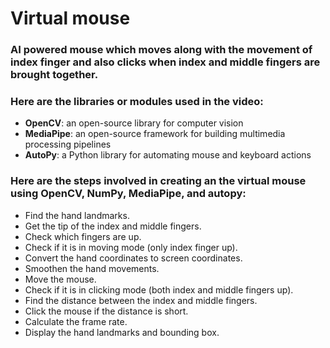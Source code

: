 
# Virtual mouse

### AI powered mouse which moves along with the movement of index finger and also clicks when index and middle fingers are brought together.

### Here are  the libraries or modules used in the video:

- **OpenCV**: an open-source library for computer vision
- **MediaPipe**: an open-source framework for building multimedia processing pipelines
- **AutoPy**: a Python library for automating mouse and keyboard actions


### Here are the steps involved in creating an the virtual mouse using OpenCV, NumPy, MediaPipe, and autopy:

- Find the hand landmarks.
- Get the tip of the index and middle fingers.
- Check which fingers are up.
- Check if it is in moving mode (only index finger up).
- Convert the hand coordinates to screen coordinates.
- Smoothen the hand movements.
- Move the mouse.
- Check if it is in clicking mode (both index and middle fingers up).
- Find the distance between the index and middle fingers.
- Click the mouse if the distance is short.
- Calculate the frame rate.
- Display the hand landmarks and bounding box.
